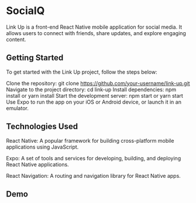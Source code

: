 
# SocialQ

Link Up is a front-end React Native mobile application for social media. It allows users to connect with friends, share updates, and explore engaging content.


## Getting Started

To get started with the Link Up project, follow the steps below:

Clone the repository: git clone https://github.com/your-username/link-up.git
Navigate to the project directory: cd link-up
Install dependencies: npm install or yarn install
Start the development server: npm start or yarn start
Use Expo to run the app on your iOS or Android device, or launch it in an emulator.
## Technologies Used
React Native: A popular framework for building cross-platform mobile applications using JavaScript.

Expo: A set of tools and services for developing, building, and deploying React Native applications.

React Navigation: A routing and navigation library for React Native apps.

## Demo


